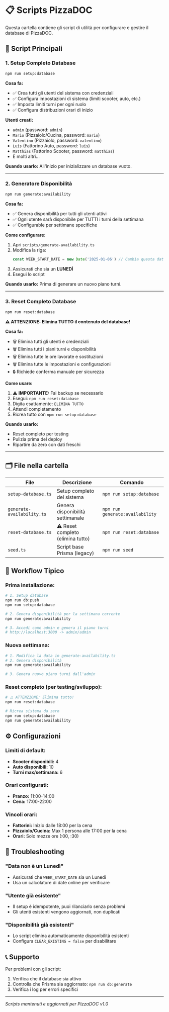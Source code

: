 # 📋 Scripts PizzaDOC

Questa cartella contiene gli script di utilità per configurare e gestire il database di PizzaDOC.

## 🚀 Script Principali

### 1. Setup Completo Database
```bash
npm run setup:database
```

**Cosa fa:**
- ✅ Crea tutti gli utenti del sistema con credenziali
- ✅ Configura impostazioni di sistema (limiti scooter, auto, etc.)
- ✅ Imposta limiti turni per ogni ruolo
- ✅ Configura distribuzioni orari di inizio

**Utenti creati:**
- `admin` (password: `admin`)
- `Mario` (Pizzaiolo/Cucina, password: `mario`)
- `Valentino` (Pizzaiolo, password: `valentino`)
- `Luis` (Fattorino Auto, password: `luis`)
- `Matthias` (Fattorino Scooter, password: `matthias`)
- E molti altri...

**Quando usarlo:** All'inizio per inizializzare un database vuoto.

---

### 2. Generatore Disponibilità
```bash
npm run generate:availability
```

**Cosa fa:**
- ✅ Genera disponibilità per tutti gli utenti attivi
- ✅ Ogni utente sarà disponibile per TUTTI i turni della settimana
- ✅ Configurable per settimane specifiche

**Come configurare:**
1. Apri `scripts/generate-availability.ts`
2. Modifica la riga:
   ```typescript
   const WEEK_START_DATE = new Date('2025-01-06') // Cambia questa data
   ```
3. Assicurati che sia un **LUNEDÌ**
4. Esegui lo script

**Quando usarlo:** Prima di generare un nuovo piano turni.

---

### 3. Reset Completo Database
```bash
npm run reset:database
```

**⚠️ ATTENZIONE: Elimina TUTTO il contenuto del database!**

**Cosa fa:**
- 🗑️ Elimina tutti gli utenti e credenziali
- 🗑️ Elimina tutti i piani turni e disponibilità
- 🗑️ Elimina tutte le ore lavorate e sostituzioni
- 🗑️ Elimina tutte le impostazioni e configurazioni
- 🔒 Richiede conferma manuale per sicurezza

**Come usare:**
1. ⚠️ **IMPORTANTE:** Fai backup se necessario
2. Esegui: `npm run reset:database`
3. Digita esattamente: `ELIMINA TUTTO`
4. Attendi completamento
5. Ricrea tutto con `npm run setup:database`

**Quando usarlo:** 
- Reset completo per testing
- Pulizia prima del deploy
- Ripartire da zero con dati freschi

---

## 🗂️ File nella cartella

| File | Descrizione | Comando |
|------|-------------|---------|
| `setup-database.ts` | Setup completo del sistema | `npm run setup:database` |
| `generate-availability.ts` | Genera disponibilità settimanale | `npm run generate:availability` |
| `reset-database.ts` | ⚠️ Reset completo (elimina tutto) | `npm run reset:database` |
| `seed.ts` | Script base Prisma (legacy) | `npm run seed` |

## 🔄 Workflow Tipico

### Prima installazione:
```bash
# 1. Setup database
npm run db:push
npm run setup:database

# 2. Genera disponibilità per la settimana corrente
npm run generate:availability

# 3. Accedi come admin e genera il piano turni
# http://localhost:3000 -> admin/admin
```

### Nuova settimana:
```bash
# 1. Modifica la data in generate-availability.ts
# 2. Genera disponibilità
npm run generate:availability

# 3. Genera nuovo piano turni dall'admin
```

### Reset completo (per testing/sviluppo):
```bash
# ⚠️ ATTENZIONE: Elimina tutto!
npm run reset:database

# Ricrea sistema da zero
npm run setup:database
npm run generate:availability
```

## ⚙️ Configurazioni

### Limiti di default:
- **Scooter disponibili:** 4
- **Auto disponibili:** 10
- **Turni max/settimana:** 6

### Orari configurati:
- **Pranzo:** 11:00-14:00
- **Cena:** 17:00-22:00

### Vincoli orari:
- **Fattorini:** Inizio dalle 18:00 per la cena
- **Pizzaiolo/Cucina:** Max 1 persona alle 17:00 per la cena
- **Orari:** Solo mezze ore (:00, :30)

## 🐛 Troubleshooting

### "Data non è un Lunedì"
- Assicurati che `WEEK_START_DATE` sia un Lunedì
- Usa un calcolatore di date online per verificare

### "Utente già esistente"
- Il setup è idempotente, puoi rilanciarlo senza problemi
- Gli utenti esistenti vengono aggiornati, non duplicati

### "Disponibilità già esistenti"
- Lo script elimina automaticamente disponibilità esistenti
- Configura `CLEAR_EXISTING = false` per disabilitare

## 📞 Supporto

Per problemi con gli script:
1. Verifica che il database sia attivo
2. Controlla che Prisma sia aggiornato: `npm run db:generate`
3. Verifica i log per errori specifici

---

*Scripts mantenuti e aggiornati per PizzaDOC v1.0*
